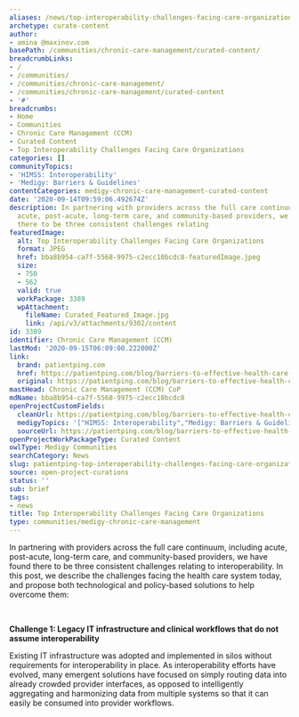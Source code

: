 ```yaml
---
aliases: /news/top-interoperability-challenges-facing-care-organizations
archetype: curate-content
author:
- amina @maxinov.com
basePath: /communities/chronic-care-management/curated-content/
breadcrumbLinks:
- /
- /communities/
- /communities/chronic-care-management/
- /communities/chronic-care-management/curated-content
- '#'
breadcrumbs:
- Home
- Communities
- Chronic Care Management (CCM)
- Curated Content
- Top Interoperability Challenges Facing Care Organizations
categories: []
communityTopics:
- 'HIMSS: Interoperability'
- 'Medigy: Barriers & Guidelines'
contentCategories: medigy-chronic-care-management-curated-content
date: '2020-09-14T09:59:06.492674Z'
description: In partnering with providers across the full care continuum, including
  acute, post-acute, long-term care, and community-based providers, we have found
  there to be three consistent challenges relating
featuredImage:
  alt: Top Interoperability Challenges Facing Care Organizations
  format: JPEG
  href: bba8b954-ca7f-5568-9975-c2ecc10bcdc8-featuredImage.jpeg
  size:
  - 750
  - 562
  valid: true
  workPackage: 3389
  wpAttachment:
    fileName: Curated_Featured_Image.jpg
    link: /api/v3/attachments/9302/content
id: 3389
identifier: Chronic Care Management (CCM)
lastMod: '2020-09-15T06:09:00.222000Z'
link:
  brand: patientping.com
  href: https://patientping.com/blog/barriers-to-effective-health-care-interoperability/
  original: https://patientping.com/blog/barriers-to-effective-health-care-interoperability/
mastHead: Chronic Care Management (CCM) CoP
mdName: bba8b954-ca7f-5568-9975-c2ecc10bcdc8
openProjectCustomFields:
  cleanUrl: https://patientping.com/blog/barriers-to-effective-health-care-interoperability/
  medigyTopics: '["HIMSS: Interoperability","Medigy: Barriers & Guidelines"]'
  sourceUrl: https://patientping.com/blog/barriers-to-effective-health-care-interoperability/
openProjectWorkPackageType: Curated Content
owlType: Medigy Communities
searchCategory: News
slug: patientping-top-interoperability-challenges-facing-care-organizations
source: open-project-curations
status: ''
sub: brief
tags:
- news
title: Top Interoperability Challenges Facing Care Organizations
type: communities/medigy-chronic-care-management
---
```


<p>In partnering with providers across the full care continuum, including acute, post-acute, long-term care, and community-based providers, we have found there to be three consistent challenges relating to interoperability. In this post, we describe the challenges facing the health care system today, and propose both technological and policy-based solutions to help overcome them: &nbsp;</p><p>&nbsp;</p><p><strong>Challenge 1: Legacy IT infrastructure and clinical workflows that do not assume interoperability</strong></p><p>Existing IT infrastructure was adopted and implemented in silos without requirements for interoperability in place.&nbsp;As interoperability efforts have evolved, many emergent solutions have focused on simply routing data into already crowded provider interfaces, as opposed to intelligently aggregating and harmonizing data from multiple systems so that it can easily be consumed into provider workflows.</p><p>&nbsp;</p>